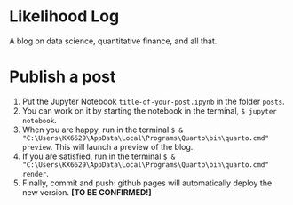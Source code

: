 # Likelihood Log
A blog on data science, quantitative finance, and all that.

# Publish a post

1. Put the Jupyter Notebook `title-of-your-post.ipynb` in the folder `posts`.
2. You can work on it by starting the notebook in the terminal, `$ jupyter notebook`.
3. When you are happy, run in the terminal `$ & "C:\Users\KX6629\AppData\Local\Programs\Quarto\bin\quarto.cmd" preview`. This will launch a preview of the blog.
4. If you are satisfied, run in the terminal `$ & "C:\Users\KX6629\AppData\Local\Programs\Quarto\bin\quarto.cmd" render`.
5. Finally, commit and push: github pages will automatically deploy the new version. **[TO BE CONFIRMED!]**